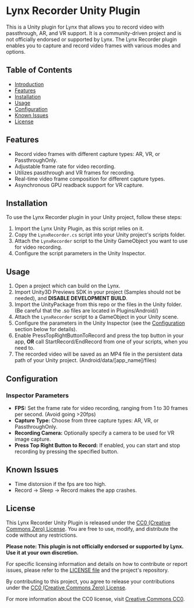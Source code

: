 # Lynx Recorder Unity Plugin

This is a Unity plugin for Lynx that allows you to record video with passthrough, AR, and VR support. It is a community-driven project and is not officially endorsed or supported by Lynx. The Lynx Recorder plugin enables you to capture and record video frames with various modes and options.

## Table of Contents
- [Introduction](#lynx-recorder-unity-plugin)
- [Features](#features)
- [Installation](#installation)
- [Usage](#usage)
- [Configuration](#configuration)
- [Known Issues](#known-issues)
- [License](#license)

## Features
- Record video frames with different capture types: AR, VR, or PassthroughOnly.
- Adjustable frame rate for video recording.
- Utilizes passthrough and VR frames for recording.
- Real-time video frame composition for different capture types.
- Asynchronous GPU readback support for VR capture.

## Installation
To use the Lynx Recorder plugin in your Unity project, follow these steps:

1. Import the Lynx Unity Plugin, as this script relies on it.
2. Copy the `LynxRecorder.cs` script into your Unity project's scripts folder.
3. Attach the `LynxRecorder` script to the Unity GameObject you want to use for video recording.
4. Configure the script parameters in the Unity Inspector.

## Usage
1. Open a project which can build on the Lynx.
2. Import Unity3D Previews SDK in your project (Samples should not be needed), and __DISABLE DEVELOPMENT BUILD__.
3. Import the UnityPackage from this repo or the files in the Unity folder. (Be careful that the .so files are located in Plugins/Android/)
4. Attach the `LynxRecorder` script to a GameObject in your Unity scene.
5. Configure the parameters in the Unity Inspector (see the [Configuration](#configuration) section below for details).
6. Enable PressTopRightButtonToRecord and press the top button in your app, __OR__ call StartRecord/EndRecord from one of your scripts, when you need to.
7. The recorded video will be saved as an MP4 file in the persistent data path of your Unity project. (Android/data/[app_name]/files)

## Configuration
### Inspector Parameters
- **FPS:** Set the frame rate for video recording, ranging from 1 to 30 frames per second. (Avoid going >20fps)
- **Capture Type:** Choose from three capture types: AR, VR, or PassthroughOnly.
- **Recording Camera:** Optionally specify a camera to be used for VR image capture.
- **Press Top Right Button to Record:** If enabled, you can start and stop recording by pressing the specified button.

## Known Issues
- Time distorsion if the fps are too high.
- Record -> Sleep -> Record makes the app crashes.

## License
This Lynx Recorder Unity Plugin is released under the [CC0 (Creative Commons Zero) License](LICENSE.md). You are free to use, modify, and distribute the code without any restrictions.

**Please note: This plugin is not officially endorsed or supported by Lynx. Use it at your own discretion.**

For specific licensing information and details on how to contribute or report issues, please refer to the [LICENSE file](LICENSE.md) and the project's repository.

By contributing to this project, you agree to release your contributions under the [CC0 (Creative Commons Zero) License](LICENSE.md).

For more information about the CC0 license, visit [Creative Commons CC0](https://creativecommons.org/publicdomain/zero/1.0/).
